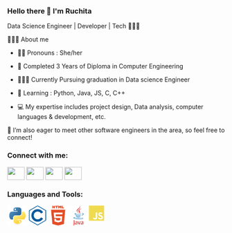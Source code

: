 ### Hello there 👋 I'm Ruchita
Data Science Engineer | Developer | Tech 👩🏻‍💻

👩🏻‍🎓 About me

- 👧🏻 Pronouns : She/her

- 🏅 Completed 3 Years of Diploma in Computer Engineering

- 🕵🏻‍♀️ Currently Pursuing graduation in Data science Engineer

- 🌱 Learning : Python, Java, JS, C, C++

- 💻 My expertise includes project design, Data analysis, computer languages & development, etc.

🤝 I’m also eager to meet other software engineers in the area, so feel free to connect!



<h3 align="left">Connect with me:</h3>
<p align="left">
<a href="http://www.github.com/ruchita-patil" target="blank"><img align="center" src="https://cdn.jsdelivr.net/npm/simple-icons@3.0.1/icons/github.svg" alt="" height="30" width="40" /></a>
<a href="https://www.linkedin.com/in/ruchita-s-patil" target="blank"><img align="center" src="https://cdn.jsdelivr.net/npm/simple-icons@3.0.1/icons/linkedin.svg" alt="" height="30" width="40" /></a>
<a href="https://instagram.com/ruchita.here?utm_medium=copy_link" target="blank"><img align="center" src="https://cdn.jsdelivr.net/npm/simple-icons@3.0.1/icons/instagram.svg" alt="" height="30" width="40" /></a>
<a href="https://m.facebook.com/100048795615321" target="blank"><img align="center" src="https://cdn.jsdelivr.net/npm/simple-icons@3.0.1/icons/facebook.svg" alt="" height="30" width="40" /></a>
</p>

<h3 align="left">Languages and Tools:</h3>

<img align="left" alt="Coding" width="47" src="https://github.com/devicons/devicon/blob/master/icons/python/python-original.svg">
<img align="left" alt="Coding" width="47" src="https://github.com/devicons/devicon/blob/master/icons/c/c-line.svg">
<img align="left" alt="Coding" width="47" src="https://github.com/devicons/devicon/blob/master/icons/html5/html5-plain-wordmark.svg">
<img align="left" alt="Coding" width="47" src="https://github.com/devicons/devicon/blob/master/icons/java/java-original-wordmark.svg">
<img align="left" alt="Coding" width="36" src="https://github.com/devicons/devicon/blob/master/icons/javascript/javascript-plain.svg">
